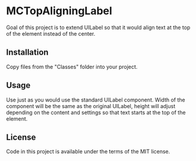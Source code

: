 # MCTopAligningLabel

Goal of this project is to extend UILabel so that it would align text at the top of the element instead of the center. 

## Installation

Copy files from the "Classes" folder into your project.

## Usage

Use just as you would use the standard UILabel component. Width of the component will be the same as the original UILabel, height will adjust depending on the content and settings so that text starts at the top of the element.

## License

Code in this project is available under the terms of the MIT license.